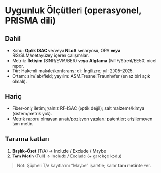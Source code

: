 # Uygunluk Ölçütleri (operasyonel, PRISMA dili)

## Dahil
- Konu: **Optik ISAC** ve/veya **NLoS** senaryosu, OPA **veya** RIS/SLM/metayüzey içeren çalışmalar.
- Metrik: **İletişim** (SINR/EVM/BER) **veya** **Algılama** (MTF/Strehl/EE50) nicel rapor.
- Tür: Hakemli makale/konferans; dil: İngilizce; yıl: 2005–2025.
- Ortam: sim/lab/field; yayılım: ASM/Fresnel/Fraunhofer (en az biri açık olmalı).

## Hariç
- Fiber-only iletim; yalnız RF-ISAC (optik değil); salt malzeme/kimya (sistem/metrik yok).
- Metrik raporu olmayan anlatı/pozisyon yazıları; patentler; erişilemeyen tam metin.

## Tarama katları
1) **Başlık–Özet** (T/A) → Include / Exclude / Maybe
2) **Tam Metin** (Full) → Include / Exclude (+ gerekçe kodu)

> Not: Şüpheli T/A kayıtlarını “Maybe” işaretle; karar **tam metin**te ver.
